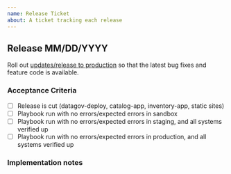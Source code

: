 ```yaml
---
name: Release Ticket
about: A ticket tracking each release
---
```

## Release MM/DD/YYYY

Roll out [updates/release to production](https://github.com/GSA/datagov-deploy/wiki/Releases) so that the latest bug fixes and feature code is available.

### Acceptance Criteria

- [ ] Release is cut (datagov-deploy, catalog-app, inventory-app, static sites)
- [ ] Playbook run with no errors/expected errors in sandbox
- [ ] Playbook run with no errors/expected errors in staging, and all systems verified up
- [ ] Playbook run with no errors/expected errors in production, and all systems verified up

### Implementation notes

<!-- Write notes of things that went poorly that should be noted for next time. Include link to release thread if appropriate. --!>
